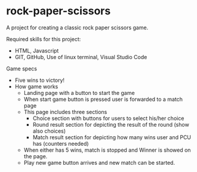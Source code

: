 # rock-paper-scissors
A project for creating a classic rock paper scissors game.


Required skills for this project:
- HTML, Javascript
- GIT, GitHub, Use of linux terminal, Visual Studio Code


Game specs
- Five wins to victory!
- How game works
    - Landing page with a button to start the game
    - When start game button is pressed user is forwarded to a match page 
    - This page includes three sections
         - Choice section with buttons for users to select his/her choice
         - Round result section for depicting the result of the round (show also choices)
         - Match result section for depicting how many wins user and PCU has (counters needed)
    - When either has 5 wins, match is stopped and Winner is showed on the page. 
    - Play new game button arrives and new match can be started.






